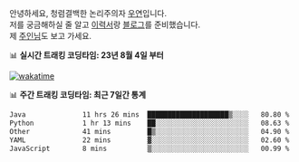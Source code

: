 안녕하세요, 청렴결백한 논리주의자 [우연](https://dev-wooyeon.github.io/quiz-app/)입니다.  
저를 궁금해하실 줄 알고 [이력서](https://ieunune.notion.site/d836ecc9172144d4b39f185b89f16a62)랑 [블로그](https://notion-blog-ieunune.vercel.app)를 준비했습니다.  
제 [주인님](https://www.instagram.com/lovely_hiru_hari_s2/)도 보고 가세요.


📊 **실시간 트래킹 코딩타임: 23년 8월 4일 부터**  

[![wakatime](https://wakatime.com/badge/user/099dd627-fdab-4072-b87a-fa91c7a76d8d.svg?style=for-the-badge)](https://wakatime.com/@099dd627-fdab-4072-b87a-fa91c7a76d8d)

📊 **주간 트래킹 코딩타임: 최근 7일간 통계**

<!--START_SECTION:waka-->

```txt
Java              11 hrs 26 mins  ████████████████████▒░░░░   80.80 %
Python            1 hr 13 mins    ██░░░░░░░░░░░░░░░░░░░░░░░   08.63 %
Other             41 mins         █▒░░░░░░░░░░░░░░░░░░░░░░░   04.90 %
YAML              22 mins         ▓░░░░░░░░░░░░░░░░░░░░░░░░   02.60 %
JavaScript        8 mins          ▒░░░░░░░░░░░░░░░░░░░░░░░░   00.99 %
```

<!--END_SECTION:waka-->

<!-- ![](./profile-3d-contrib/profile-night-view.svg)-->
